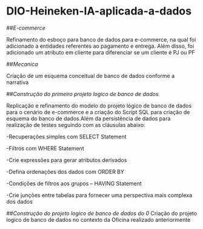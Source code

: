 # DIO-Heineken-IA-aplicada-a-dados
 ##*E-commerce*

Refinamento do esboço para banco de dados para e-commerce, na qual foi adicionado a entidades referentes ao pagamento e entrega. Além disso, foi adicionado um atributo em cliente para diferenciar se um cliente é PJ ou PF

##*Mecanica*

Criação de um esquema conceitual de banco de dados conforme a narrativa

##*Construção do primeiro projeto logico de banco de dados*

Replicação e refinamento do modelo do projeto lógico de banco de dados para o cenário de e-commerce e a criação do Script SQL para criação de esquema do banco de dados.Além da persistência de dados para realização de testes seguindo com as cláusulas abaixo:

-Recuperações simples com SELECT Statement

-Filtros com WHERE Statement

-Crie expressões para gerar atributos derivados

-Defina ordenações dos dados com ORDER BY

-Condições de filtros aos grupos – HAVING Statement

-Crie junções entre tabelas para fornecer uma perspectiva mais complexa dos dados


##*Construção do  projeto logico de banco de dados do 0*
Criação do projeto logico de banco de dados no contexto da Oficina realizado anteriormente